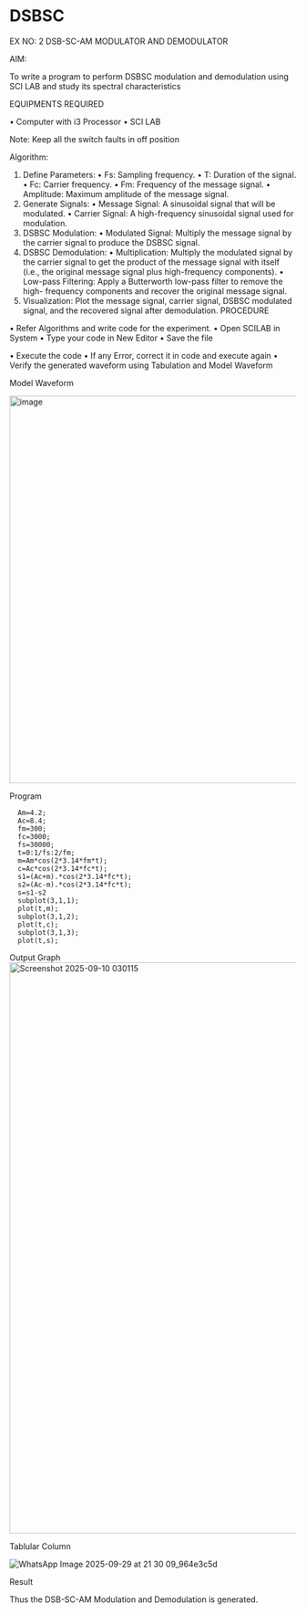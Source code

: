 # DSBSC


EX NO: 2	DSB-SC-AM MODULATOR AND DEMODULATOR

AIM:

To write a program to perform DSBSC modulation and demodulation using SCI LAB and study its spectral characteristics

EQUIPMENTS REQUIRED

•	Computer with i3 Processor
•	SCI LAB

Note: Keep all the switch faults in off position

Algorithm:

1.	Define Parameters:
•	Fs: Sampling frequency.
•	T: Duration of the signal.
•	Fc: Carrier frequency.
•	Fm: Frequency of the message signal.
•	Amplitude: Maximum amplitude of the message signal.
2.	Generate Signals:
•	Message Signal: A sinusoidal signal that will be modulated.
•	Carrier Signal: A high-frequency sinusoidal signal used for modulation.
3.	DSBSC Modulation:
•	Modulated Signal: Multiply the message signal by the carrier signal to produce the DSBSC signal.
4.	DSBSC Demodulation:
•	Multiplication: Multiply the modulated signal by the carrier signal to get the product of the message signal with itself (i.e., the original message signal plus high-frequency components).
•	Low-pass Filtering: Apply a Butterworth low-pass filter to remove the high- frequency components and recover the original message signal.
5.	Visualization:
Plot the message signal, carrier signal, DSBSC modulated signal, and the recovered signal after demodulation.
PROCEDURE

•	Refer Algorithms and write code for the experiment.
•	Open SCILAB in System
•	Type your code in New Editor
•	Save the file
 
•	Execute the code
•	If any Error, correct it in code and execute again
•	Verify the generated waveform using Tabulation and Model Waveform

Model Waveform

<img width="703" height="679" alt="image" src="https://github.com/user-attachments/assets/e7c7c7f8-ccf2-41ac-b1f3-325989941a6f" />

Program
  ```
    Am=4.2;
    Ac=8.4;
    fm=300;
    fc=3000;
    fs=30000;
    t=0:1/fs:2/fm;
    m=Am*cos(2*3.14*fm*t);
    c=Ac*cos(2*3.14*fc*t);
    s1=(Ac+m).*cos(2*3.14*fc*t);
    s2=(Ac-m).*cos(2*3.14*fc*t);
    s=s1-s2
    subplot(3,1,1);
    plot(t,m);
    subplot(3,1,2);
    plot(t,c);
    subplot(3,1,3);
    plot(t,s);
```

Output Graph
<img width="1919" height="1001" alt="Screenshot 2025-09-10 030115" src="https://github.com/user-attachments/assets/c427cc2c-235f-4c3e-bee0-948ad2e1a191" />


Tablular Column

![WhatsApp Image 2025-09-29 at 21 30 09_964e3c5d](https://github.com/user-attachments/assets/4294ecc8-bad7-4dfb-82e1-9846cf5d2336)


Result

Thus the DSB-SC-AM Modulation and Demodulation is generated.

